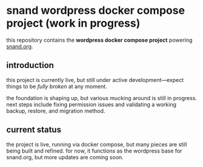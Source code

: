# snand wordpress docker compose project (work in progress)

this repository contains the **wordpress docker compose project** powering [snand.org](https://snand.org).

## introduction

this project is currently live, but still under active development—expect things to be *fully broken* at any moment.  

the foundation is shaping up, but various mucking around is still in progress.  next steps include fixing permission issues and validating a working backup, restore, and migration method.  

## current status

the project is live, running via docker compose, but many pieces are still being built and refined.  for now, it functions as the wordpress base for snand.org, but more updates are coming soon.
